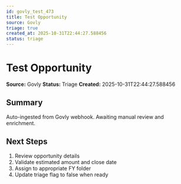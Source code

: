 ```yaml
---
id: govly_test_473
title: Test Opportunity
source: Govly
triage: true
created_at: 2025-10-31T22:44:27.588456
status: triage
---
```


# Test Opportunity

**Source:** Govly
**Status:** Triage
**Created:** 2025-10-31T22:44:27.588456

## Summary

Auto-ingested from Govly webhook. Awaiting manual review and enrichment.

## Next Steps

1. Review opportunity details
2. Validate estimated amount and close date
3. Assign to appropriate FY folder
4. Update triage flag to false when ready
